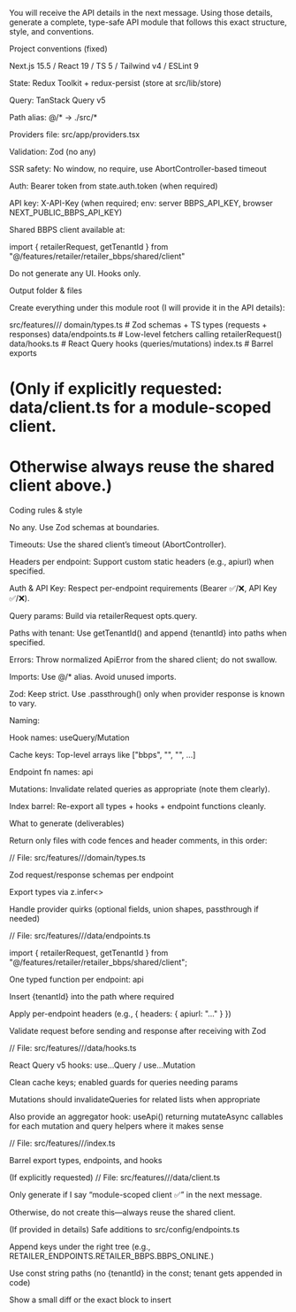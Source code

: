 You will receive the API details in the next message.
Using those details, generate a complete, type-safe API module that follows this exact structure, style, and conventions.

Project conventions (fixed)

Next.js 15.5 / React 19 / TS 5 / Tailwind v4 / ESLint 9

State: Redux Toolkit + redux-persist (store at src/lib/store)

Query: TanStack Query v5

Path alias: @/* → ./src/*

Providers file: src/app/providers.tsx

Validation: Zod (no any)

SSR safety: No window, no require, use AbortController-based timeout

Auth: Bearer token from state.auth.token (when required)

API key: X-API-Key (when required; env: server BBPS_API_KEY, browser NEXT_PUBLIC_BBPS_API_KEY)

Shared BBPS client available at:

import { retailerRequest, getTenantId } from "@/features/retailer/retailer_bbps/shared/client"

Do not generate any UI. Hooks only.

Output folder & files

Create everything under this module root (I will provide it in the API details):

src/features/<featurePath>/<module>/
  domain/types.ts           # Zod schemas + TS types (requests + responses)
  data/endpoints.ts         # Low-level fetchers calling retailerRequest()
  data/hooks.ts             # React Query hooks (queries/mutations)
  index.ts                  # Barrel exports
  # (Only if explicitly requested: data/client.ts for a module-scoped client.
  # Otherwise always reuse the shared client above.)

Coding rules & style

No any. Use Zod schemas at boundaries.

Timeouts: Use the shared client’s timeout (AbortController).

Headers per endpoint: Support custom static headers (e.g., apiurl) when specified.

Auth & API Key: Respect per-endpoint requirements (Bearer ✅/❌, API Key ✅/❌).

Query params: Build via retailerRequest opts.query.

Paths with tenant: Use getTenantId() and append {tenantId} into paths when specified.

Errors: Throw normalized ApiError from the shared client; do not swallow.

Imports: Use @/* alias. Avoid unused imports.

Zod: Keep strict. Use .passthrough() only when provider response is known to vary.

Naming:

Hook names: use<ModulePascal><ActionPascal>Query/Mutation

Cache keys: Top-level arrays like ["bbps", "<module>", "<resource>", ...]

Endpoint fn names: api<ModulePascal><ActionPascal>

Mutations: Invalidate related queries as appropriate (note them clearly).

Index barrel: Re-export all types + hooks + endpoint functions cleanly.

What to generate (deliverables)

Return only files with code fences and header comments, in this order:

// File: src/features/<featurePath>/<module>/domain/types.ts

Zod request/response schemas per endpoint

Export types via z.infer<>

Handle provider quirks (optional fields, union shapes, passthrough if needed)

// File: src/features/<featurePath>/<module>/data/endpoints.ts

import { retailerRequest, getTenantId } from "@/features/retailer/retailer_bbps/shared/client";

One typed function per endpoint: api<Module><Action>

Insert {tenantId} into the path where required

Apply per-endpoint headers (e.g., { headers: { apiurl: "..." } })

Validate request before sending and response after receiving with Zod

// File: src/features/<featurePath>/<module>/data/hooks.ts

React Query v5 hooks: use...Query / use...Mutation

Clean cache keys; enabled guards for queries needing params

Mutations should invalidateQueries for related lists when appropriate

Also provide an aggregator hook: use<ModulePascal>Api() returning mutateAsync callables for each mutation and query helpers where it makes sense

// File: src/features/<featurePath>/<module>/index.ts

Barrel export types, endpoints, and hooks

(If explicitly requested) // File: src/features/<featurePath>/<module>/data/client.ts

Only generate if I say “module-scoped client ✅” in the next message.

Otherwise, do not create this—always reuse the shared client.

(If provided in details) Safe additions to src/config/endpoints.ts

Append keys under the right tree (e.g., RETAILER_ENDPOINTS.RETAILER_BBPS.BBPS_ONLINE.<GROUP>)

Use const string paths (no {tenantId} in the const; tenant gets appended in code)

Show a small diff or the exact block to insert
